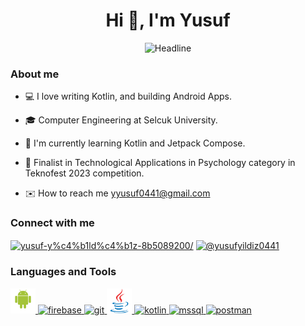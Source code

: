 
<h1 align="center">Hi 👋, I'm Yusuf</h1>

<div align=center>
  <img src="https://readme-typing-svg.herokuapp.com?size=40&duration=3000&color=30DC72&center=true&vCenter=true&width=800&height=100&lines=I'm+an+Android+Developer" alt="Headline" />
</div>


### About me

* 💻 I love writing Kotlin, and building Android Apps.

* 🎓 Computer Engineering at Selcuk University.

* 🌱 I'm currently learning Kotlin and Jetpack Compose.

* 💯 Finalist in Technological Applications in Psychology category in Teknofest 2023 competition.

* ✉️ How to reach me yyusuf0441@gmail.com

### Connect with me
<p align="left">
<a href="https://linkedin.com/in/yusuf-y%c4%b1ld%c4%b1z-8b5089200/" target="blank"><img align="center" src="https://raw.githubusercontent.com/rahuldkjain/github-profile-readme-generator/master/src/images/icons/Social/linked-in-alt.svg" alt="yusuf-y%c4%b1ld%c4%b1z-8b5089200/" height="30" width="40" /></a>
<a href="https://medium.com/@yusufyildiz0441" target="blank"><img align="center" src="https://raw.githubusercontent.com/rahuldkjain/github-profile-readme-generator/master/src/images/icons/Social/medium.svg" alt="@yusufyildiz0441" height="30" width="40" /></a>
</p>

### Languages and Tools
<p align="left"> <a href="https://developer.android.com" target="_blank" rel="noreferrer"> <img src="https://raw.githubusercontent.com/devicons/devicon/master/icons/android/android-original-wordmark.svg" alt="android" width="40" height="40"/> </a> <a href="https://firebase.google.com" target="_blank" rel="noreferrer"> <img src="https://www.vectorlogo.zone/logos/firebase/firebase-icon.svg" alt="firebase" width="40" height="40"/> </a> <a href="https://git-scm.com/" target="_blank" rel="noreferrer"> <img src="https://www.vectorlogo.zone/logos/git-scm/git-scm-icon.svg" alt="git" width="40" height="40"/> </a> <a href="https://www.java.com" target="_blank" rel="noreferrer"> <img src="https://raw.githubusercontent.com/devicons/devicon/master/icons/java/java-original.svg" alt="java" width="40" height="40"/> </a> <a href="https://kotlinlang.org" target="_blank" rel="noreferrer"> <img src="https://www.vectorlogo.zone/logos/kotlinlang/kotlinlang-icon.svg" alt="kotlin" width="40" height="40"/> </a> <a href="https://www.microsoft.com/en-us/sql-server" target="_blank" rel="noreferrer"> <img src="https://www.svgrepo.com/show/303229/microsoft-sql-server-logo.svg" alt="mssql" width="40" height="40"/> </a> <a href="https://postman.com" target="_blank" rel="noreferrer"> <img src="https://www.vectorlogo.zone/logos/getpostman/getpostman-icon.svg" alt="postman" width="40" height="40"/> </a> </p>


